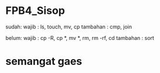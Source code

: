 # FPB4_Sisop

sudah:
  wajib : ls, touch, mv, cp
  tambahan : cmp, join
  
 belum:
  wajib : cp -R, cp *, mv *, rm, rm -rf, cd
   tambahan : sort
   
 # semangat gaes
